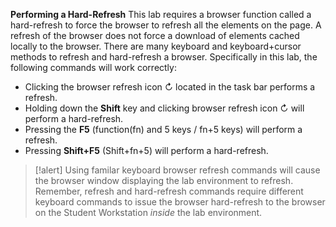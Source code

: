 **Performing a Hard-Refresh**
This lab requires a browser function called a hard-refresh to force the browser to refresh all the elements on the page.
A refresh of the browser does not force a download of elements cached locally to the browser.
There are many keyboard and keyboard+cursor methods to refresh and hard-refresh a browser. 
Specifically in this lab, the following commands will work correctly:
- Clicking the browser refresh icon &#x21BB; located in the task bar performs a refresh.
- Holding down the **Shift** key and clicking browser refresh icon &#x21BB; will perform a hard-refresh.
- Pressing the **F5** (function(fn) and 5 keys / fn+5 keys) will perform a refresh.
- Pressing **Shift+F5** (Shift+fn+5) will perform a hard-refresh.

>[!alert] Using familar keyboard browser refresh commands will cause the browser window displaying the lab environment to refresh.  Remember, refresh and hard-refresh commands require different keyboard commands to issue the browser hard-refresh to the browser on the Student Workstation *inside* the lab environment.
